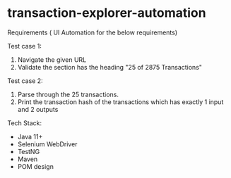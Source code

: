 # transaction-explorer-automation

Requirements ( UI Automation for the below requirements)

Test case 1:

1. Navigate the given URL 
2. Validate the section has the heading "25 of 2875 Transactions"

Test case 2:
1. Parse through the 25 transactions.
2. Print the transaction hash of the transactions which has exactly 1 input and 2 outputs


Tech Stack:
- Java 11+
- Selenium WebDriver
- TestNG
- Maven
- POM design
